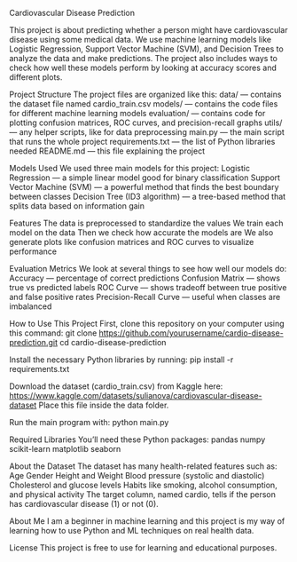 Cardiovascular Disease Prediction

This project is about predicting whether a person might have cardiovascular disease using some medical data. We use machine learning models like Logistic Regression, Support Vector Machine (SVM), and Decision Trees to analyze the data and make predictions. The project also includes ways to check how well these models perform by looking at accuracy scores and different plots.

Project Structure
The project files are organized like this:
data/ — contains the dataset file named cardio_train.csv
models/ — contains the code files for different machine learning models
evaluation/ — contains code for plotting confusion matrices, ROC curves, and precision-recall graphs
utils/ — any helper scripts, like for data preprocessing
main.py — the main script that runs the whole project
requirements.txt — the list of Python libraries needed
README.md — this file explaining the project

Models Used
We used three main models for this project:
Logistic Regression — a simple linear model good for binary classification
Support Vector Machine (SVM) — a powerful method that finds the best boundary between classes
Decision Tree (ID3 algorithm) — a tree-based method that splits data based on information gain

Features
The data is preprocessed to standardize the values
We train each model on the data
Then we check how accurate the models are
We also generate plots like confusion matrices and ROC curves to visualize performance

Evaluation Metrics
We look at several things to see how well our models do:
Accuracy — percentage of correct predictions
Confusion Matrix — shows true vs predicted labels
ROC Curve — shows tradeoff between true positive and false positive rates
Precision-Recall Curve — useful when classes are imbalanced

How to Use This Project
First, clone this repository on your computer using this command:
git clone https://github.com/yourusername/cardio-disease-prediction.git
cd cardio-disease-prediction

Install the necessary Python libraries by running:
pip install -r requirements.txt

Download the dataset (cardio_train.csv) from Kaggle here:
https://www.kaggle.com/datasets/sulianova/cardiovascular-disease-dataset
Place this file inside the data folder.

Run the main program with:
python main.py

Required Libraries
You’ll need these Python packages:
pandas
numpy
scikit-learn
matplotlib
seaborn

About the Dataset
The dataset has many health-related features such as:
Age
Gender
Height and Weight
Blood pressure (systolic and diastolic)
Cholesterol and glucose levels
Habits like smoking, alcohol consumption, and physical activity
The target column, named cardio, tells if the person has cardiovascular disease (1) or not (0).

About Me
I am a beginner in machine learning and this project is my way of learning how to use Python and ML techniques on real health data.

License
This project is free to use for learning and educational purposes.
